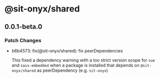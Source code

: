 # @sit-onyx/shared

## 0.0.1-beta.0

### Patch Changes

- b6b4573: fix(@sit-onyx/shared): fix peerDependencies

  This fixed a dependency warning with a too strict version scope for `vue` and `sass-embedded` when a package is installed that depends on `@sit-onyx/shared` as peerDependency (e.g. `sit-onyx`)
